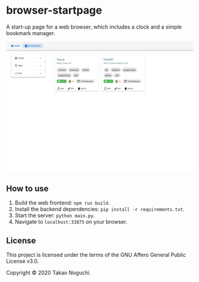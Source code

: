 # browser-startpage

A start-up page for a web browser, which includes a clock and a simple bookmark manager.

![Screenshot](./doc/img/screenshot-bookmarks.png)

## How to use

1. Build the web frontend: `npm run build`.
2. Install the backend dependencies: `pip install -r requirements.txt`.
3. Start the server: `python main.py`.
4. Navigate to `localhost:33875` on your browser.

## License

This project is licensed under the terms of the GNU Affero General Public License v3.0.

Copyright © 2020 Takao Noguchi.
